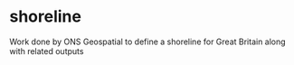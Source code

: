 # shoreline
Work done by ONS Geospatial to define a shoreline for Great Britain along with related outputs
